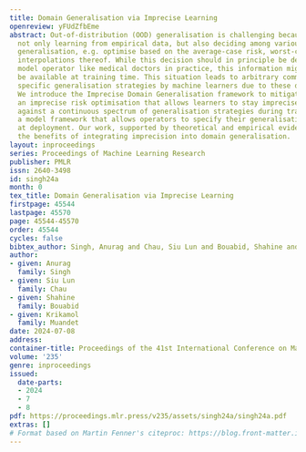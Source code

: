 ```yaml
---
title: Domain Generalisation via Imprecise Learning
openreview: yFUdZfbEme
abstract: Out-of-distribution (OOD) generalisation is challenging because it involves
  not only learning from empirical data, but also deciding among various notions of
  generalisation, e.g. optimise based on the average-case risk, worst-case risk, or
  interpolations thereof. While this decision should in principle be decided by the
  model operator like medical doctors in practice, this information might not always
  be available at training time. This situation leads to arbitrary commitments to
  specific generalisation strategies by machine learners due to these deployment uncertainties.
  We introduce the Imprecise Domain Generalisation framework to mitigate this, featuring
  an imprecise risk optimisation that allows learners to stay imprecise by optimising
  against a continuous spectrum of generalisation strategies during training, and
  a model framework that allows operators to specify their generalisation preference
  at deployment. Our work, supported by theoretical and empirical evidence, showcases
  the benefits of integrating imprecision into domain generalisation.
layout: inproceedings
series: Proceedings of Machine Learning Research
publisher: PMLR
issn: 2640-3498
id: singh24a
month: 0
tex_title: Domain Generalisation via Imprecise Learning
firstpage: 45544
lastpage: 45570
page: 45544-45570
order: 45544
cycles: false
bibtex_author: Singh, Anurag and Chau, Siu Lun and Bouabid, Shahine and Muandet, Krikamol
author:
- given: Anurag
  family: Singh
- given: Siu Lun
  family: Chau
- given: Shahine
  family: Bouabid
- given: Krikamol
  family: Muandet
date: 2024-07-08
address:
container-title: Proceedings of the 41st International Conference on Machine Learning
volume: '235'
genre: inproceedings
issued:
  date-parts:
  - 2024
  - 7
  - 8
pdf: https://proceedings.mlr.press/v235/assets/singh24a/singh24a.pdf
extras: []
# Format based on Martin Fenner's citeproc: https://blog.front-matter.io/posts/citeproc-yaml-for-bibliographies/
---
```

